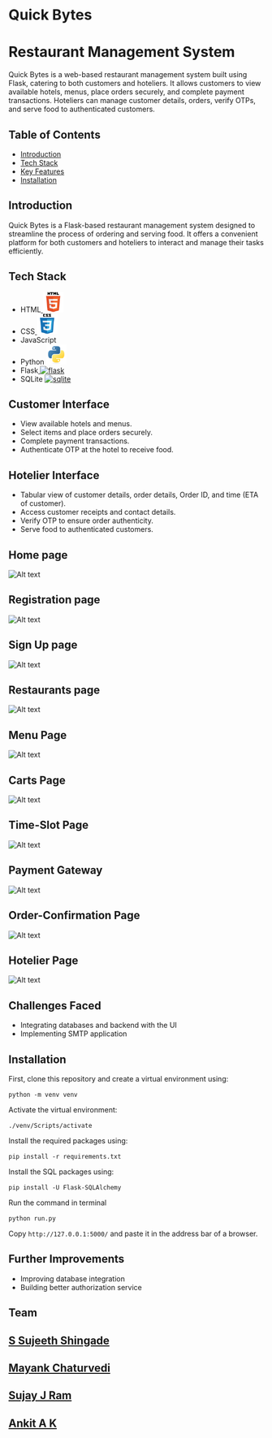 # Quick Bytes
# Restaurant Management System

Quick Bytes is a web-based restaurant management system built using Flask, catering to both customers and hoteliers. It allows customers to view available hotels, menus, place orders securely, and complete payment transactions. Hoteliers can manage customer details, orders, verify OTPs, and serve food to authenticated customers.

## Table of Contents

- [Introduction](#introduction)
- [Tech Stack](#tech-stack)
- [Key Features](#key-features)
- [Installation](#installation)


## Introduction

Quick Bytes is a Flask-based restaurant management system designed to streamline the process of ordering and serving food. It offers a convenient platform for both customers and hoteliers to interact and manage their tasks efficiently.

## Tech Stack

- HTML<a href="https://www.w3.org/html/" target="_blank" rel="noreferrer"> <img src="https://raw.githubusercontent.com/devicons/devicon/master/icons/html5/html5-original-wordmark.svg" alt="html5" width="40" height="40"/> </a> 
- CSS<a href="https://www.w3schools.com/css/" target="_blank" rel="noreferrer"> <img src="https://raw.githubusercontent.com/devicons/devicon/master/icons/css3/css3-original-wordmark.svg" alt="css3" width="40" height="40"/> </a>
- JavaScript
- Python <a href="https://www.python.org" target="_blank" rel="noreferrer"> <img src="https://raw.githubusercontent.com/devicons/devicon/master/icons/python/python-original.svg" alt="python" width="40" height="40"/> </a>
- Flask<a href="https://flask.palletsprojects.com/" target="_blank" rel="noreferrer"> <img src="https://www.vectorlogo.zone/logos/pocoo_flask/pocoo_flask-icon.svg" alt="flask" width="40" height="40"/> </a>
- SQLite <a href="https://www.sqlite.org/" target="_blank" rel="noreferrer"> <img src="https://www.vectorlogo.zone/logos/sqlite/sqlite-icon.svg" alt="sqlite" width="40" height="40"/> </a>




## Customer Interface

- View available hotels and menus.
- Select items and place orders securely.
- Complete payment transactions.
- Authenticate OTP at the hotel to receive food.

## Hotelier Interface

- Tabular view of customer details, order details, Order ID, and time (ETA of customer).
- Access customer receipts and contact details.
- Verify OTP to ensure order authenticity.
- Serve food to authenticated customers.

## Home page
![Alt text](file_2024-05-17_02.00.19.png)
## Registration page
![Alt text](file_2024-05-17_02.01.12.png)
## Sign Up page
![Alt text](file_2024-05-17_02.01.48.png)
## Restaurants page 
![Alt text](file_2024-05-17_02.02.35.png)
## Menu Page 
![Alt text](file_2024-05-17_02.03.01.png)
## Carts Page 
![Alt text](file_2024-05-17_02.03.21.png)
## Time-Slot Page 
![Alt text](file_2024-05-17_02.03.51.png)
## Payment Gateway 
![Alt text](file_2024-05-17_02.05.03.png)
## Order-Confirmation Page
![Alt text](file_2024-05-17_02.05.55.png)
## Hotelier Page
![Alt text](file_2024-05-17_02.06.34.png)



## Challenges Faced
- Integrating databases and backend with the UI
- Implementing SMTP application
    

## Installation

First, clone this repository and create a virtual environment using:
```
python -m venv venv
```
Activate the virtual environment:
```
./venv/Scripts/activate
```
Install the required packages using:
```
pip install -r requirements.txt
```
Install the SQL packages using:
```
pip install -U Flask-SQLAlchemy
```

Run the command in terminal
```
python run.py
```
Copy `http://127.0.0.1:5000/` and paste it in the address bar of a browser.


## Further Improvements
- Improving database integration
- Building better authorization service

## Team
## [S Sujeeth Shingade](https://github.com/sujeethshingade)
## [Mayank Chaturvedi](https://github.com/mayankch283)
## [Sujay J Ram](https://github.com/SujJR)
## [Ankit A K](https://github.com/Ankman07)









